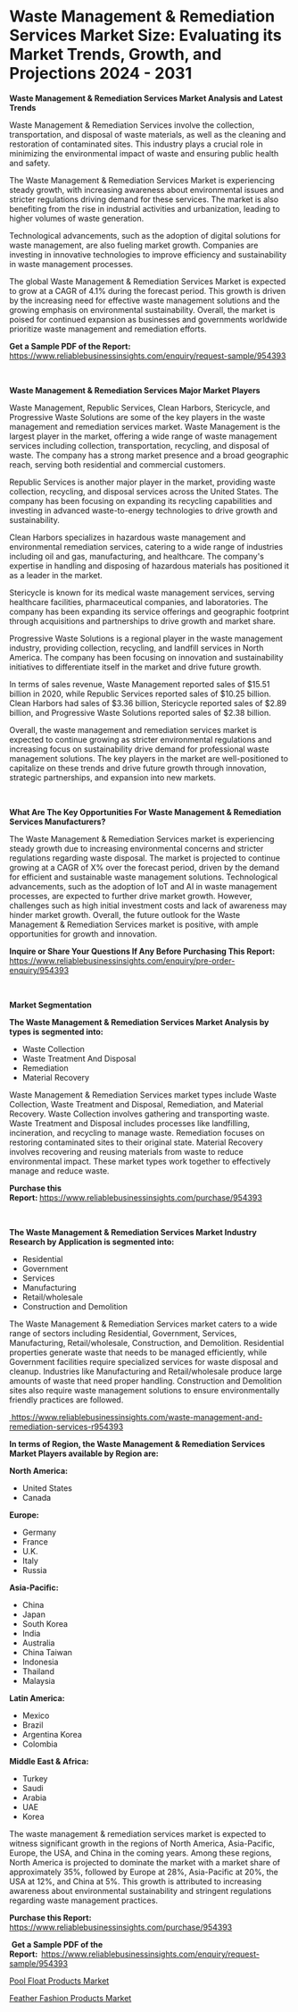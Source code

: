 <p><h1>Waste Management & Remediation Services Market Size: Evaluating its Market Trends, Growth, and Projections 2024 - 2031</h1></p><p><strong>Waste Management & Remediation Services Market Analysis and Latest Trends</strong></p>
<p><p>Waste Management & Remediation Services involve the collection, transportation, and disposal of waste materials, as well as the cleaning and restoration of contaminated sites. This industry plays a crucial role in minimizing the environmental impact of waste and ensuring public health and safety.</p><p>The Waste Management & Remediation Services Market is experiencing steady growth, with increasing awareness about environmental issues and stricter regulations driving demand for these services. The market is also benefiting from the rise in industrial activities and urbanization, leading to higher volumes of waste generation.</p><p>Technological advancements, such as the adoption of digital solutions for waste management, are also fueling market growth. Companies are investing in innovative technologies to improve efficiency and sustainability in waste management processes.</p><p>The global Waste Management & Remediation Services Market is expected to grow at a CAGR of 4.1% during the forecast period. This growth is driven by the increasing need for effective waste management solutions and the growing emphasis on environmental sustainability. Overall, the market is poised for continued expansion as businesses and governments worldwide prioritize waste management and remediation efforts.</p></p>
<p><strong>Get a Sample PDF of the Report:&nbsp;</strong> <a href="https://www.reliablebusinessinsights.com/enquiry/request-sample/954393">https://www.reliablebusinessinsights.com/enquiry/request-sample/954393</a></p>
<p>&nbsp;</p>
<p><strong>Waste Management & Remediation Services Major Market Players</strong></p>
<p><p>Waste Management, Republic Services, Clean Harbors, Stericycle, and Progressive Waste Solutions are some of the key players in the waste management and remediation services market. Waste Management is the largest player in the market, offering a wide range of waste management services including collection, transportation, recycling, and disposal of waste. The company has a strong market presence and a broad geographic reach, serving both residential and commercial customers.</p><p>Republic Services is another major player in the market, providing waste collection, recycling, and disposal services across the United States. The company has been focusing on expanding its recycling capabilities and investing in advanced waste-to-energy technologies to drive growth and sustainability.</p><p>Clean Harbors specializes in hazardous waste management and environmental remediation services, catering to a wide range of industries including oil and gas, manufacturing, and healthcare. The company's expertise in handling and disposing of hazardous materials has positioned it as a leader in the market.</p><p>Stericycle is known for its medical waste management services, serving healthcare facilities, pharmaceutical companies, and laboratories. The company has been expanding its service offerings and geographic footprint through acquisitions and partnerships to drive growth and market share.</p><p>Progressive Waste Solutions is a regional player in the waste management industry, providing collection, recycling, and landfill services in North America. The company has been focusing on innovation and sustainability initiatives to differentiate itself in the market and drive future growth.</p><p>In terms of sales revenue, Waste Management reported sales of $15.51 billion in 2020, while Republic Services reported sales of $10.25 billion. Clean Harbors had sales of $3.36 billion, Stericycle reported sales of $2.89 billion, and Progressive Waste Solutions reported sales of $2.38 billion.</p><p>Overall, the waste management and remediation services market is expected to continue growing as stricter environmental regulations and increasing focus on sustainability drive demand for professional waste management solutions. The key players in the market are well-positioned to capitalize on these trends and drive future growth through innovation, strategic partnerships, and expansion into new markets.</p></p>
<p>&nbsp;</p>
<p><strong>What Are The Key Opportunities For Waste Management & Remediation Services Manufacturers?</strong></p>
<p><p>The Waste Management & Remediation Services market is experiencing steady growth due to increasing environmental concerns and stricter regulations regarding waste disposal. The market is projected to continue growing at a CAGR of X% over the forecast period, driven by the demand for efficient and sustainable waste management solutions. Technological advancements, such as the adoption of IoT and AI in waste management processes, are expected to further drive market growth. However, challenges such as high initial investment costs and lack of awareness may hinder market growth. Overall, the future outlook for the Waste Management & Remediation Services market is positive, with ample opportunities for growth and innovation.</p></p>
<p><strong>Inquire or Share Your Questions If Any Before Purchasing This Report:</strong> <a href="https://www.reliablebusinessinsights.com/enquiry/pre-order-enquiry/954393">https://www.reliablebusinessinsights.com/enquiry/pre-order-enquiry/954393</a></p>
<p>&nbsp;</p>
<p><strong>Market Segmentation</strong></p>
<p><strong>The Waste Management & Remediation Services Market Analysis by types is segmented into:</strong></p>
<p><ul><li>Waste Collection</li><li>Waste Treatment And Disposal</li><li>Remediation</li><li>Material Recovery</li></ul></p>
<p><p>Waste Management & Remediation Services market types include Waste Collection, Waste Treatment and Disposal, Remediation, and Material Recovery. Waste Collection involves gathering and transporting waste. Waste Treatment and Disposal includes processes like landfilling, incineration, and recycling to manage waste. Remediation focuses on restoring contaminated sites to their original state. Material Recovery involves recovering and reusing materials from waste to reduce environmental impact. These market types work together to effectively manage and reduce waste.</p></p>
<p><strong>Purchase this Report:&nbsp;</strong><a href="https://www.reliablebusinessinsights.com/purchase/954393">https://www.reliablebusinessinsights.com/purchase/954393</a></p>
<p>&nbsp;</p>
<p><strong>The Waste Management & Remediation Services Market Industry Research by Application is segmented into:</strong></p>
<p><ul><li>Residential</li><li>Government</li><li>Services</li><li>Manufacturing</li><li>Retail/wholesale</li><li>Construction and Demolition</li></ul></p>
<p><p>The Waste Management & Remediation Services market caters to a wide range of sectors including Residential, Government, Services, Manufacturing, Retail/wholesale, Construction, and Demolition. Residential properties generate waste that needs to be managed efficiently, while Government facilities require specialized services for waste disposal and cleanup. Industries like Manufacturing and Retail/wholesale produce large amounts of waste that need proper handling. Construction and Demolition sites also require waste management solutions to ensure environmentally friendly practices are followed.</p></p>
<p><a href="https://www.reliablebusinessinsights.com/waste-management-and-remediation-services-r954393">&nbsp;https://www.reliablebusinessinsights.com/waste-management-and-remediation-services-r954393</a></p>
<p><strong>In terms of Region, the Waste Management & Remediation Services Market Players available by Region are:</strong></p>
<p>
    <p> <strong> North America: </strong>
        <ul>
            <li>United States</li>
            <li>Canada</li>
        </ul>
        </p> 
    <p> <strong> Europe: </strong>
        <ul>
            <li>Germany</li>
            <li>France</li>
            <li>U.K.</li>
            <li>Italy</li>
            <li>Russia</li>
        </ul>
        </p> 
    <p> <strong> Asia-Pacific: </strong>
        <ul>
            <li>China</li>
            <li>Japan</li>
            <li>South Korea</li>
            <li>India</li>
            <li>Australia</li>
            <li>China Taiwan</li>
            <li>Indonesia</li>
            <li>Thailand</li>
            <li>Malaysia</li>
        </ul>
        </p> 
    <p> <strong> Latin America: </strong>
        <ul>
            <li>Mexico</li>
            <li>Brazil</li>
            <li>Argentina Korea</li>
            <li>Colombia</li>
        </ul>
        </p> 
    <p> <strong> Middle East & Africa: </strong>
        <ul>
            <li>Turkey</li>
            <li>Saudi</li>
            <li>Arabia</li>
            <li>UAE</li>
            <li>Korea</li>
        </ul>
    </p>
    </p>
<p><p>The waste management & remediation services market is expected to witness significant growth in the regions of North America, Asia-Pacific, Europe, the USA, and China in the coming years. Among these regions, North America is projected to dominate the market with a market share of approximately 35%, followed by Europe at 28%, Asia-Pacific at 20%, the USA at 12%, and China at 5%. This growth is attributed to increasing awareness about environmental sustainability and stringent regulations regarding waste management practices.</p></p>
<p><strong>Purchase this Report: </strong><a href="https://www.reliablebusinessinsights.com/purchase/954393">https://www.reliablebusinessinsights.com/purchase/954393</a></p>
<p>&nbsp;<strong>Get a Sample PDF of the Report:&nbsp;&nbsp;</strong><a href="https://www.reliablebusinessinsights.com/enquiry/request-sample/954393">https://www.reliablebusinessinsights.com/enquiry/request-sample/954393</a></p>
<p><strong></strong></p>
<p><p><a href="https://github.com/DeonteStanton2023/Market-Research-Report-List-2/blob/main/pool-float-products-market.md">Pool Float Products Market</a></p><p><a href="https://github.com/Glendatilghmankmgz0rbhwpy/Market-Research-Report-List-3/blob/main/feather-fashion-products-market.md">Feather Fashion Products Market</a></p></p>